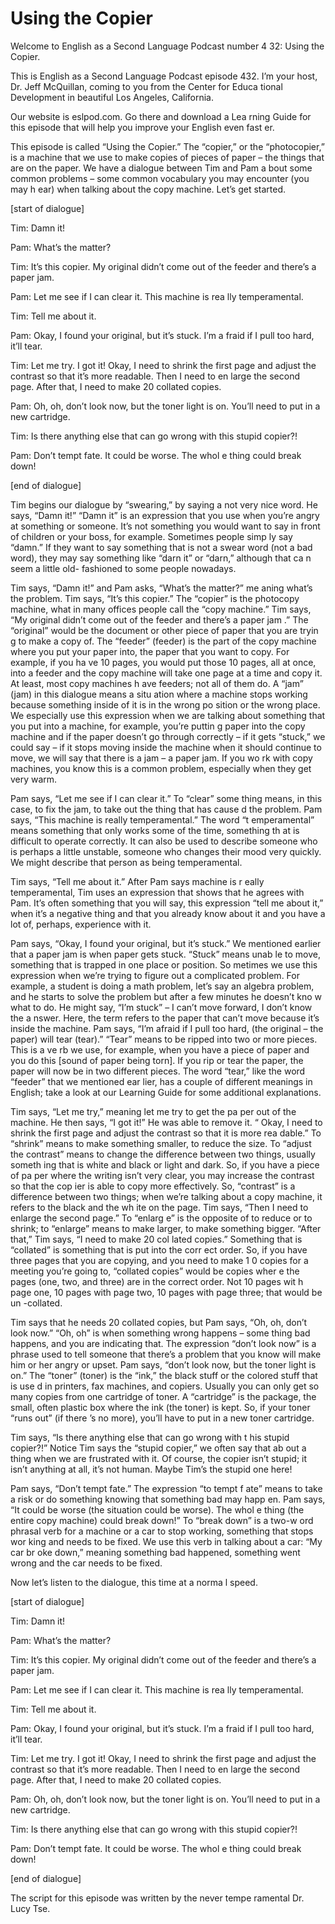 # Using the Copier

Welcome to English as a Second Language Podcast number 4 32: Using the Copier.

This is English as a Second Language Podcast episode 432.  I’m your host, Dr. Jeff McQuillan, coming to you from the Center for Educa tional Development in beautiful Los Angeles, California.

Our website is eslpod.com.  Go there and download a Lea rning Guide for this episode that will help you improve your English even fast er.

This episode is called “Using the Copier.”  The “copier,”  or the “photocopier,” is a machine that we use to make copies of pieces of paper – the things that are on the paper.  We have a dialogue between Tim and Pam a bout some common problems – some common vocabulary you may encounter (you may h ear) when talking about the copy machine.  Let’s get started.

[start of dialogue]

Tim:  Damn it!

Pam:  What’s the matter?

Tim:  It’s this copier.  My original didn’t come out of the feeder and there’s a paper jam.

Pam:  Let me see if I can clear it.  This machine is rea lly temperamental.

Tim:  Tell me about it.

Pam:  Okay, I found your original, but it’s stuck.  I’m a fraid if I pull too hard, it’ll tear.

Tim:  Let me try.  I got it!  Okay, I need to shrink the first page and adjust the contrast so that it’s more readable.  Then I need to en large the second page. After that, I need to make 20 collated copies.

Pam:  Oh, oh, don’t look now, but the toner light is on.  You’ll need to put in a new cartridge.

 Tim:  Is there anything else that can go wrong with this stupid copier?!

Pam:  Don’t tempt fate.  It could be worse.  The whol e thing could break down!

[end of dialogue]

Tim begins our dialogue by “swearing,” by saying a not very nice word.  He says, “Damn it!”  “Damn it” is an expression that you use when you’re angry at something or someone.  It’s not something you would want  to say in front of children or your boss, for example.  Sometimes people simp ly say “damn.”  If they want to say something that is not a swear word (not a bad word), they may say something like “darn it” or “darn,” although that ca n seem a little old- fashioned to some people nowadays.

Tim says, “Damn it!” and Pam asks, “What’s the matter?” me aning what’s the problem.  Tim says, “It’s this copier.”  The “copier” is the photocopy machine, what in many offices people call the “copy machine.”  Tim  says, “My original didn’t come out of the feeder and there’s a paper jam .”  The “original” would be the document or other piece of paper that you are tryin g to make a copy of.  The “feeder” (feeder) is the part of the copy machine where  you put your paper into, the paper that you want to copy.  For example, if you ha ve 10 pages, you would put those 10 pages, all at once, into a feeder and the  copy machine will take one page at a time and copy it.  At least, most copy machines h ave feeders; not all of them do.  A “jam” (jam) in this dialogue means a situ ation where a machine stops working because something inside of it is in the wrong po sition or the wrong place.  We especially use this expression when we are talking  about something that you put into a machine, for example, you’re puttin g paper into the copy machine and if the paper doesn’t go through correctly – if it gets “stuck,” we could say – if it stops moving inside the machine when it should continue to move, we will say that there is a jam – a paper jam.  If you wo rk with copy machines, you know this is a common problem, especially when they get very  warm.

Pam says, “Let me see if I can clear it.”  To “clear” some thing means, in this case, to fix the jam, to take out the thing that has cause d the problem.  Pam says, “This machine is really temperamental.”  The word “t emperamental” means something that only works some of the time, something th at is difficult to operate correctly.  It can also be used to describe someone who is perhaps a little unstable, someone who changes their mood very quickly.  We might describe that person as being temperamental.

 Tim says, “Tell me about it.”  After Pam says machine is r eally temperamental, Tim uses an expression that shows that he agrees with Pam.  It’s often something that you will say, this expression “tell me about  it,” when it’s a negative thing and that you already know about it and you have a  lot of, perhaps, experience with it.

Pam says, “Okay, I found your original, but it’s stuck.”  We  mentioned earlier that a paper jam is when paper gets stuck.  “Stuck” means unab le to move, something that is trapped in one place or position.  So metimes we use this expression when we’re trying to figure out a complicated  problem.  For example, a student is doing a math problem, let’s say an algebra  problem, and he starts to solve the problem but after a few minutes he doesn’t kno w what to do.  He might say, “I’m stuck” – I can’t move forward, I don’t know the a nswer.  Here, the term refers to the paper that can’t move because it’s inside  the machine.  Pam says, “I’m afraid if I pull too hard, (the original – the  paper) will tear (tear).”  “Tear” means to be ripped into two or more pieces.  This is a ve rb we use, for example, when you have a piece of paper and you do this [sound of paper being torn].  If you rip or tear the paper, the paper will now be in two different pieces.  The word “tear,” like the word “feeder” that we mentioned ear lier, has a couple of different meanings in English; take a look at our Learning Guide for some additional explanations.

Tim says, “Let me try,” meaning let me try to get the pa per out of the machine. He then says, “I got it!”  He was able to remove it.  “ Okay, I need to shrink the first page and adjust the contrast so that it is more rea dable.”  To “shrink” means to make something smaller, to reduce the size.  To “adjust  the contrast” means to change the difference between two things, usually someth ing that is white and black or light and dark.  So, if you have a piece of pa per where the writing isn’t very clear, you may increase the contrast so that the cop ier is able to copy more effectively.  So, “contrast” is a difference between two  things; when we’re talking about a copy machine, it refers to the black and the wh ite on the page.  Tim says, “Then I need to enlarge the second page.”  To “enlarg e” is the opposite of to reduce or to shrink; to “enlarge” means to make larger,  to make something bigger.  “After that,” Tim says, “I need to make 20 col lated copies.”  Something that is “collated” is something that is put into the corr ect order.  So, if you have three pages that you are copying, and you need to make 1 0 copies for a meeting you’re going to, “collated copies” would be copies wher e the pages (one, two, and three) are in the correct order.  Not 10 pages wit h page one, 10 pages with page two, 10 pages with page three; that would be un -collated.

 Tim says that he needs 20 collated copies, but Pam says, “Oh,  oh, don’t look now.”  “Oh, oh” is when something wrong happens – some thing bad happens, and you are indicating that.  The expression “don’t look now” is a phrase used to tell someone that there’s a problem that you know will  make him or her angry or upset.  Pam says, “don’t look now, but the toner light is on.”  The “toner” (toner) is the “ink,” the black stuff or the colored stuff that is use d in printers, fax machines, and copiers.  Usually you can only get so many copies from one  cartridge of toner.  A “cartridge” is the package, the small, often plastic box where the ink (the toner) is kept.  So, if your toner “runs out” (if there ’s no more), you’ll have to put in a new toner cartridge.

Tim says, “Is there anything else that can go wrong with t his stupid copier?!” Notice Tim says the “stupid copier,” we often say that ab out a thing when we are frustrated with it.  Of course, the copier isn’t stupid; it isn’t anything at all, it’s not human.  Maybe Tim’s the stupid one here!

Pam says, “Don’t tempt fate.”  The expression “to tempt f ate” means to take a risk or do something knowing that something bad may happ en.  Pam says, “It could be worse (the situation could be worse).  The whol e thing (the entire copy machine) could break down!”  To “break down” is a two-w ord phrasal verb for a machine or a car to stop working, something that stops wor king and needs to be fixed.  We use this verb in talking about a car: “My car br oke down,” meaning something bad happened, something went wrong and the car needs to be fixed.

Now let’s listen to the dialogue, this time at a norma l speed.

[start of dialogue]

Tim:  Damn it!

Pam:  What’s the matter?

Tim:  It’s this copier.  My original didn’t come out of the feeder and there’s a paper jam.

Pam:  Let me see if I can clear it.  This machine is rea lly temperamental.

Tim:  Tell me about it.

Pam:  Okay, I found your original, but it’s stuck.  I’m a fraid if I pull too hard, it’ll tear.

 Tim:  Let me try.  I got it!  Okay, I need to shrink the first page and adjust the contrast so that it’s more readable.  Then I need to en large the second page. After that, I need to make 20 collated copies.

Pam:  Oh, oh, don’t look now, but the toner light is on.  You’ll need to put in a new cartridge.

Tim:  Is there anything else that can go wrong with this stupid copier?!

Pam:  Don’t tempt fate.  It could be worse.  The whol e thing could break down!

[end of dialogue]

The script for this episode was written by the never tempe ramental Dr. Lucy Tse.





